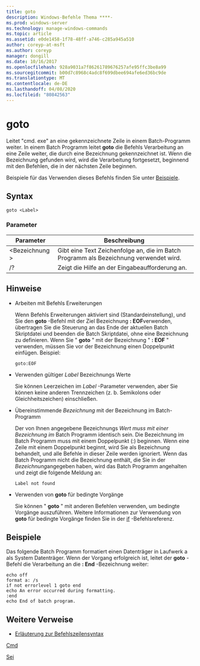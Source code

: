 ```yaml
---
title: goto
description: Windows-Befehle Thema ****-
ms.prod: windows-server
ms.technology: manage-windows-commands
ms.topic: article
ms.assetid: e0de1458-1f78-48ff-a746-c285a945a510
author: coreyp-at-msft
ms.author: coreyp
manager: dongill
ms.date: 10/16/2017
ms.openlocfilehash: 928a9031a7f86261789676257afe95ffc3be8a99
ms.sourcegitcommit: b00d7c8968c4adc8f699dbee694afe6ed36bc9de
ms.translationtype: MT
ms.contentlocale: de-DE
ms.lasthandoff: 04/08/2020
ms.locfileid: "80842563"
---
```

# <a name="goto"></a>goto



Leitet "cmd. exe" an eine gekennzeichnete Zeile in einem Batch-Programm weiter. In einem Batch Programm leitet **goto** die Befehls Verarbeitung an eine Zeile weiter, die durch eine Bezeichnung gekennzeichnet ist. Wenn die Bezeichnung gefunden wird, wird die Verarbeitung fortgesetzt, beginnend mit den Befehlen, die in der nächsten Zeile beginnen.

Beispiele für das Verwenden dieses Befehls finden Sie unter [Beispiele](#BKMK_examples).

## <a name="syntax"></a>Syntax

```
goto <Label> 
```

### <a name="parameters"></a>Parameter

|Parameter|Beschreibung|
|---------|-----------|
|\<Bezeichnung >|Gibt eine Text Zeichenfolge an, die im Batch Programm als Bezeichnung verwendet wird.|
|/?|Zeigt die Hilfe an der Eingabeaufforderung an.|

## <a name="remarks"></a>Hinweise

-   Arbeiten mit Befehls Erweiterungen

    Wenn Befehls Erweiterungen aktiviert sind (Standardeinstellung), und Sie den **goto** -Befehl mit der Ziel Bezeichnung **: EOF**verwenden, übertragen Sie die Steuerung an das Ende der aktuellen Batch Skriptdatei und beenden die Batch Skriptdatei, ohne eine Bezeichnung zu definieren. Wenn Sie " **goto** " mit der Bezeichnung " **: EOF** " verwenden, müssen Sie vor der Bezeichnung einen Doppelpunkt einfügen. Beispiel:  
    ```
    goto:EOF
    ```  
-   Verwenden gültiger *Label* Bezeichnungs Werte

    Sie können Leerzeichen im *Label* -Parameter verwenden, aber Sie können keine anderen Trennzeichen (z. b. Semikolons oder Gleichheitszeichen) einschließen.
-   Übereinstimmende *Bezeichnung* mit der Bezeichnung im Batch-Programm

    Der von Ihnen angegebene Bezeichnungs *Wert muss mit einer Bezeichnung im* Batch Programm identisch sein. Die Bezeichnung im Batch Programm muss mit einem Doppelpunkt (:) beginnen. Wenn eine Zeile mit einem Doppelpunkt beginnt, wird Sie als Bezeichnung behandelt, und alle Befehle in dieser Zeile werden ignoriert. Wenn das Batch Programm nicht die Bezeichnung enthält, die Sie in der *Bezeichnung*angegeben haben, wird das Batch Programm angehalten und zeigt die folgende Meldung an:  
    ```
    Label not found
    ```  
-   Verwenden von **goto** für bedingte Vorgänge

    Sie können " **goto** " mit anderen Befehlen verwenden, um bedingte Vorgänge auszuführen. Weitere Informationen zur Verwendung von **goto** für bedingte Vorgänge finden Sie in der [if](if.md) -Befehlsreferenz.

## <a name="examples"></a><a name=BKMK_examples></a>Beispiele

Das folgende Batch Programm formatiert einen Datenträger in Laufwerk a als System Datenträger. Wenn der Vorgang erfolgreich ist, leitet der **goto** -Befehl die Verarbeitung an die **: End** -Bezeichnung weiter:
```
echo off
format a: /s
if not errorlevel 1 goto end
echo An error occurred during formatting.
:end
echo End of batch program. 
```

## <a name="additional-references"></a>Weitere Verweise

- [Erläuterung zur Befehlszeilensyntax](command-line-syntax-key.md)

[Cmd](cmd.md)

[Sei](if.md)
